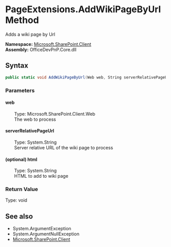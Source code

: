 # PageExtensions.AddWikiPageByUrl Method  
Adds a wiki page by Url  

**Namespace:** [Microsoft.SharePoint.Client](Microsoft.SharePoint.Client.md)  
**Assembly:** OfficeDevPnP.Core.dll  
## Syntax
```C#
public static void AddWikiPageByUrl(Web web, String serverRelativePageUrl, String html)
```
### Parameters
#### web  
&emsp;&emsp;Type: Microsoft.SharePoint.Client.Web  
&emsp;&emsp;The web to process  

#### serverRelativePageUrl  
&emsp;&emsp;Type: System.String  
&emsp;&emsp;Server relative URL of the wiki page to process  

#### (optional) html  
&emsp;&emsp;Type: System.String  
&emsp;&emsp;HTML to add to wiki page  

### Return Value
Type: void  

## See also
- System.ArgumentException
- System.ArgumentNullException
- [Microsoft.SharePoint.Client](Microsoft.SharePoint.Client.md)
